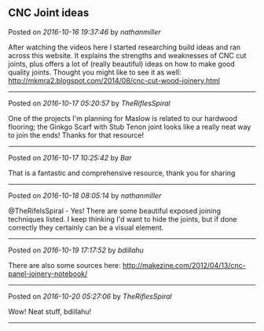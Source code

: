 ## CNC Joint ideas
Posted on *2016-10-16 19:37:46* by *nathanmiller*

After watching the videos here I started researching build ideas and ran across this website. It explains the strengths and weaknesses of CNC cut joints, plus offers a lot of (really beautiful) ideas on how to make good quality joints. Thought you might like to see it as well: http://mkmra2.blogspot.com/2014/08/cnc-cut-wood-joinery.html

---

Posted on *2016-10-17 05:20:57* by *TheRiflesSpiral*

One of the projects I'm planning for Maslow is related to our hardwood flooring; the Ginkgo Scarf with Stub Tenon joint looks like a really neat way to join the ends! Thanks for that resource!

---

Posted on *2016-10-17 10:25:42* by *Bar*

That is a fantastic and comprehensive resource, thank you for sharing

---

Posted on *2016-10-18 08:05:14* by *nathanmiller*

@TheRifelsSpiral - Yes! There are some beautiful exposed joining techniques listed. I keep thinking I'd want to hide the joints, but if done correctly they certainly can be a visual element.

---

Posted on *2016-10-19 17:17:52* by *bdillahu*

There are also some sources here: http://makezine.com/2012/04/13/cnc-panel-joinery-notebook/

---

Posted on *2016-10-20 05:27:06* by *TheRiflesSpiral*

Wow! Neat stuff, bdillahu!

---

